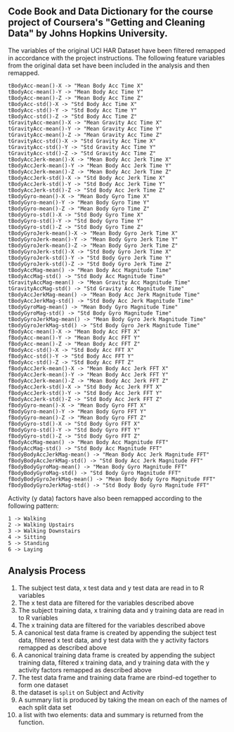Code Book and Data Dictionary for the course project of Coursera's "Getting and Cleaning Data" by Johns Hopkins University.
---------------------------------------------------------------------------------------------------------------------------

The variables of the original UCI HAR Dataset have been filtered remapped in accordance with the project instructions.
The following feature variables from the original data set have been included in the analysis and then remapped.

```
tBodyAcc-mean()-X -> "Mean Body Acc Time X"
tBodyAcc-mean()-Y -> "Mean Body Acc Time Y"
tBodyAcc-mean()-Z -> "Mean Body Acc Time Z"
tBodyAcc-std()-X -> "Std Body Acc Time X"
tBodyAcc-std()-Y -> "Std Body Acc Time Y"
tBodyAcc-std()-Z -> "Std Body Acc Time Z"
tGravityAcc-mean()-X -> "Mean Gravity Acc Time X"
tGravityAcc-mean()-Y -> "Mean Gravity Acc Time Y"
tGravityAcc-mean()-Z -> "Mean Gravity Acc Time Z"
tGravityAcc-std()-X -> "Std Gravity Acc Time X"
tGravityAcc-std()-Y -> "Std Gravity Acc Time Y"
tGravityAcc-std()-Z -> "Std Gravity Acc Time Z"
tBodyAccJerk-mean()-X -> "Mean Body Acc Jerk Time X"
tBodyAccJerk-mean()-Y -> "Mean Body Acc Jerk Time Y"
tBodyAccJerk-mean()-Z -> "Mean Body Acc Jerk Time Z"
tBodyAccJerk-std()-X -> "Std Body Acc Jerk Time X"
tBodyAccJerk-std()-Y -> "Std Body Acc Jerk Time Y"
tBodyAccJerk-std()-Z -> "Std Body Acc Jerk Time Z"
tBodyGyro-mean()-X -> "Mean Body Gyro Time X"
tBodyGyro-mean()-Y -> "Mean Body Gyro Time Y"
tBodyGyro-mean()-Z -> "Mean Body Gyro Time Z"
tBodyGyro-std()-X -> "Std Body Gyro Time X"
tBodyGyro-std()-Y -> "Std Body Gyro Time Y"
tBodyGyro-std()-Z -> "Std Body Gyro Time Z"
tBodyGyroJerk-mean()-X -> "Mean Body Gyro Jerk Time X"
tBodyGyroJerk-mean()-Y -> "Mean Body Gyro Jerk Time Y"
tBodyGyroJerk-mean()-Z -> "Mean Body Gyro Jerk Time Z"
tBodyGyroJerk-std()-X -> "Std Body Gyro Jerk Time X"
tBodyGyroJerk-std()-Y -> "Std Body Gyro Jerk Time Y"
tBodyGyroJerk-std()-Z -> "Std Body Gyro Jerk Time Z"
tBodyAccMag-mean() -> "Mean Body Acc Magnitude Time"
tBodyAccMag-std() -> "Std Body Acc Magnitude Time"
tGravityAccMag-mean() -> "Mean Gravity Acc Magnitude Time"
tGravityAccMag-std() -> "Std Gravity Acc Magnitude Time"
tBodyAccJerkMag-mean() -> "Mean Body Acc Jerk Magnitude Time"
tBodyAccJerkMag-std() -> "Std Body Acc Jerk Magnitude Time"
tBodyGyroMag-mean() -> "Mean Body Gyro Magnitude Time"
tBodyGyroMag-std() -> "Std Body Gyro Magnitude Time"
tBodyGyroJerkMag-mean() -> "Mean Body Gyro Jerk Magnitude Time"
tBodyGyroJerkMag-std() -> "Std Body Gyro Jerk Magnitude Time"
fBodyAcc-mean()-X -> "Mean Body Acc FFT X"
fBodyAcc-mean()-Y -> "Mean Body Acc FFT Y"
fBodyAcc-mean()-Z -> "Mean Body Acc FFT Z"
fBodyAcc-std()-X -> "Std Body Acc FFT X"
fBodyAcc-std()-Y -> "Std Body Acc FFT Y"
fBodyAcc-std()-Z -> "Std Body Acc FFT Z"
fBodyAccJerk-mean()-X -> "Mean Body Acc Jerk FFT X"
fBodyAccJerk-mean()-Y -> "Mean Body Acc Jerk FFT Y"
fBodyAccJerk-mean()-Z -> "Mean Body Acc Jerk FFT Z"
fBodyAccJerk-std()-X -> "Std Body Acc Jerk FFT X"
fBodyAccJerk-std()-Y -> "Std Body Acc Jerk FFT Y"
fBodyAccJerk-std()-Z -> "Std Body Acc Jerk FFT Z"
fBodyGyro-mean()-X -> "Mean Body Gyro FFT X"
fBodyGyro-mean()-Y -> "Mean Body Gyro FFT Y"
fBodyGyro-mean()-Z -> "Mean Body Gyro FFT Z"
fBodyGyro-std()-X -> "Std Body Gyro FFT X"
fBodyGyro-std()-Y -> "Std Body Gyro FFT Y"
fBodyGyro-std()-Z -> "Std Body Gyro FFT Z"
fBodyAccMag-mean() -> "Mean Body Acc Magnitude FFT"
fBodyAccMag-std() -> "Std Body Acc Magnitude FFT"
fBodyBodyAccJerkMag-mean() -> "Mean Body Acc Jerk Magnitude FFT"
fBodyBodyAccJerkMag-std() -> "Std Body Acc Jerk Magnitude FFT"
fBodyBodyGyroMag-mean() -> "Mean Body Gyro Magnitude FFT"
fBodyBodyGyroMag-std() -> "Std Body Gyro Magnitude FFT"
fBodyBodyGyroJerkMag-mean() -> "Mean Body Body Gyro Magnitude FFT"
fBodyBodyGyroJerkMag-std() -> "Std Body Body Gyro Magnitude FFT"
```

Activity (y data) factors have also been remapped according to the following pattern:
```
1 -> Walking
2 -> Walking Upstairs
3 -> Walking Downstairs
4 -> Sitting
5 -> Standing
6 -> Laying
```

Analysis Process
----------------

1. The subject test data, x test data and y test data are read in to R variables
2. The x test data are filtered for the variables described above
3. The subject training data, x training data and y training data are read in to R variables
4. The x training data are filtered for the variables described above
5. A canonical test data frame is created by appending the subject test data, filtered x test data, and y test data with the y activity factors remapped as described above
6. A canonical training data frame is created by appending the subject training data, filtered x training data, and y training data with the y activity factors remapped as described above
7. The test data frame and training data frame are rbind-ed together to form one dataset
8. the dataset is ```split``` on Subject and Activity
9. A summary list is produced by taking the mean on each of the names of each split data set
10. a list with two elements: data and summary is returned from the function.